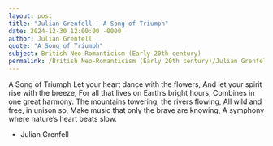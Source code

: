```yaml
---
layout: post
title: "Julian Grenfell - A Song of Triumph"
date: 2024-12-30 12:00:00 -0000
author: Julian Grenfell
quote: "A Song of Triumph"
subject: British Neo-Romanticism (Early 20th century)
permalink: /British Neo-Romanticism (Early 20th century)/Julian Grenfell/Julian Grenfell - A Song of Triumph
---
```


A Song of Triumph
Let your heart dance with the flowers,
And let your spirit rise with the breeze,
For all that lives on Earth’s bright hours,
Combines in one great harmony.
The mountains towering, the rivers flowing,
All wild and free, in unison so,
Make music that only the brave are knowing,
A symphony where nature’s heart beats slow.



- Julian Grenfell
